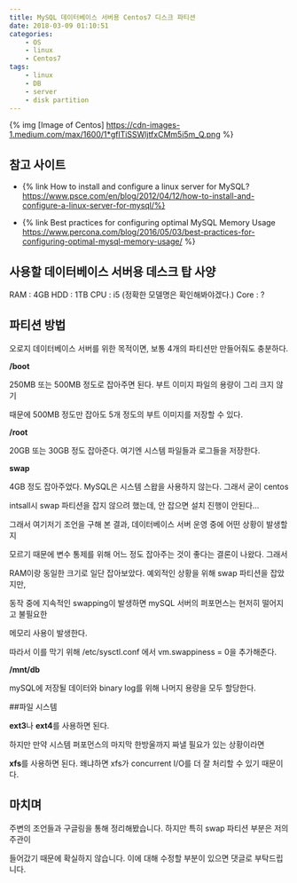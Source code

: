 ```yaml
---
title: MySQL 데이터베이스 서버용 Centos7 디스크 파티션
date: 2018-03-09 01:10:51
categories:
	- OS
	- linux
	- Centos7
tags: 
	- linux
	- DB
	- server
	- disk partition
---
```


{% img [Image of Centos] https://cdn-images-1.medium.com/max/1600/1*gflTiSSWljtfxCMm5i5m_Q.png %}

## 참고 사이트

- {% link How to install and configure a linux server for MySQL?  https://www.psce.com/en/blog/2012/04/12/how-to-install-and-configure-a-linux-server-for-mysql/%}

- {% link Best practices for configuring optimal MySQL Memory Usage https://www.percona.com/blog/2016/05/03/best-practices-for-configuring-optimal-mysql-memory-usage/ %}


## 사용할 데이터베이스 서버용 데스크 탑 사양

RAM : 4GB
HDD : 1TB
CPU : i5 (정확한 모델명은 확인해봐야겠다.)
Core : ?


## 파티션 방법

오로지 데이터베이스 서버를 위한 목적이면, 보통 4개의 파티션만 만들어줘도 충분하다.

**/boot**

250MB 또는 500MB 정도로 잡아주면 된다. 부트 이미지 파일의 용량이 그리 크지 않기

때문에 500MB 정도만 잡아도 5개 정도의 부트 이미지를 저장할 수 있다.

**/root** 

20GB 또는 30GB 정도 잡아준다. 여기엔 시스템 파일들과 로그들을 저장한다.

**swap**

4GB 정도 잡아주었다. MySQL은 시스템 스왑을 사용하지 않는다. 그래서 굳이 centos

intsall시 swap 파티션을 잡지 않으려 했는데, 안 잡으면 설치 진행이 안된다…

그래서 여기저기 조언을 구해 본 결과, 데이터베이스 서버 운영 중에 어떤 상황이 발생할 지

모르기 때문에 변수 통제를 위해 어느 정도 잡아주는 것이 좋다는 결론이 나왔다. 그래서

RAM이랑 동일한 크기로 일단 잡아보았다. 예외적인 상황을 위해 swap 파티션을 잡았지만,

동작 중에 지속적인 swapping이 발생하면 mySQL 서버의 퍼포먼스는 현저히 떨어지고 불필요한

메모리 사용이 발생한다. 

따라서 이를 막기 위해 /etc/sysctl.conf 에서 vm.swappiness = 0을 추가해준다.

**/mnt/db**

mySQL에 저장될 데이터와 binary log를 위해 나머지 용량을 모두 할당한다.
	

##파일 시스템

**ext3**나 **ext4**를 사용하면 된다.

하지만 만약 시스템 퍼포먼스의 마지막 한방울까지 짜낼 필요가 있는 상황이라면

**xfs**를 사용하면 된다. 왜냐하면 xfs가 concurrent I/O를 더 잘 처리할 수 있기 때문이다.

## 마치며
	
주변의 조언들과 구글링을 통해 정리해봤습니다. 하지만 특히 swap 파티션 부분은 저의 주관이

들어갔기 때문에 확실하지 않습니다. 이에 대해 수정할 부분이 있으면 댓글로 부탁드립니다.


